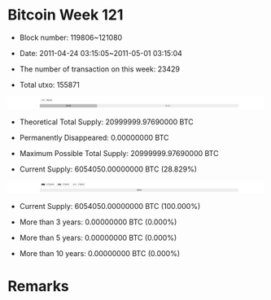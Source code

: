 # Bitcoin Week 121

- Block number: 119806~121080

- Date: 2011-04-24 03:15:05~2011-05-01 03:15:04

- The number of transaction on this week: 23429

- Total utxo: 155871

![](../images/mined_week121.png)

- Theoretical Total Supply: 20999999.97690000 BTC

- Permanently Disappeared: 0.00000000 BTC

- Maximum Possible Total Supply: 20999999.97690000 BTC

- Current Supply: 6054050.00000000 BTC (28.829%)

![](../images/year_week121.png)


- Current Supply: 6054050.00000000 BTC (100.000%)

- More than 3 years: 0.00000000 BTC (0.000%)

- More than 5 years: 0.00000000 BTC (0.000%)

- More than 10 years: 0.00000000 BTC (0.000%)

# Remarks

